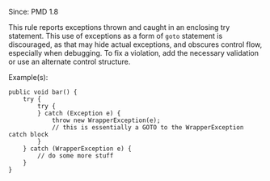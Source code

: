 Since: PMD 1.8

This rule reports exceptions thrown and caught in an enclosing try statement.
This use of exceptions as a form of `goto` statement is discouraged, as that may
hide actual exceptions, and obscures control flow, especially when debugging.
To fix a violation, add the necessary validation or use an alternate control structure.

Example(s):
```
public void bar() {
    try {
        try {
        } catch (Exception e) {
            throw new WrapperException(e);
            // this is essentially a GOTO to the WrapperException catch block
        }
    } catch (WrapperException e) {
        // do some more stuff
    }
}
```
